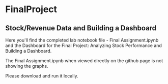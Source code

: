 # FinalProject

## Stock/Revenue Data and Building a Dashboard

Here you'll find the completed lab notebook file - Final Assignment.ipynb and the Dashboard for the Final Project: Analyzing Stock Performance and Building a Dashboard.

The Final Assignment.ipynb when viewed directly on the github page is not showing the graphs. 

Please download and run it locally.
